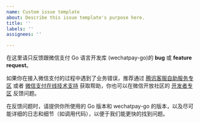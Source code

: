 ```yaml
---
name: Custom issue template
about: Describe this issue template's purpose here.
title: ''
labels: ''
assignees: ''

---
```


在这里请只反馈跟微信支付 Go 语言开发库 (wechatpay-go)的 **bug** 或 **feature request**。

如果你在接入微信支付的过程中遇到了业务错误，推荐通过 [腾讯客服自助服务专区](https://kf.qq.com/product/wechatpaymentmerchant.html) 或者 [微信支付在线技术支持](https://support.pay.weixin.qq.com/online-service) 获取帮助，你也可以在微信开放社区的 [开发者专区](https://developers.weixin.qq.com/community/pay) 反馈问题。

在反馈问题时，请提供你所使用的 Go 版本和 wechatpay-go 的版本，以及尽可能详细的日志和细节（如调用代码），以便于我们能更快的找到问题。
